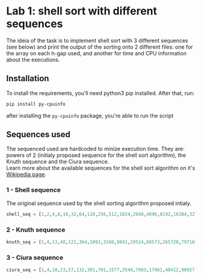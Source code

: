 # Lab 1: shell sort with different sequences

The ideia of the task is to implement shell sort with 3 different sequences (see below) and print the output of the sorting onto 2 different files: one for the array on each h-gap used, and another for time and CPU information about the executions. 

## Installation

To install the requirements, you'll need python3 pip installed. After that, run:
```bash
pip install py-cpuinfo
```
after installing the `py-cpuinfo` package, you're able to run the script

## Sequences used

The sequenced used are hardcoded to minize execution time. They are: powers of 2 (initialy proposed sequence for the shell sort algorithm), the Knuth sequence and the Ciura sequence. <br>Learn more about the available sequences for the shell sort algorithm on it's [Wikipedia page](https://en.wikipedia.org/wiki/Shellsort).

### 1 - Shell sequence
The original sequence used by the shell sorting algorithm proposed intialy. 

```python
shell_seq = [1,2,4,8,16,32,64,128,256,512,1024,2048,4096,8192,16384,32768,65536,131072,262144,524288,1048576...]
```

### 2 - Knuth sequence

```python
knuth_seq = [1,4,13,40,121,364,1093,3280,9841,29524,88573,265720,797161,2391484...]
```

### 3 - Ciura sequence
```python
ciura_seq = [1,4,10,23,57,132,301,701,1577,3548,7983,17961,40412,90927,204585,460316,1035711...]
```
